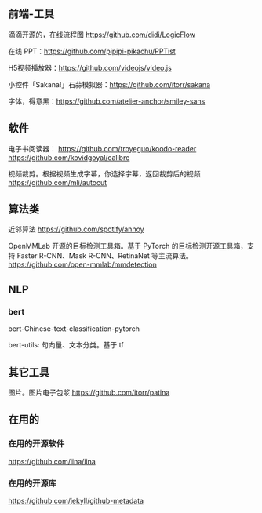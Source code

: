 ## 前端-工具

滴滴开源的，在线流程图 https://github.com/didi/LogicFlow

在线 PPT：https://github.com/pipipi-pikachu/PPTist

H5视频播放器：https://github.com/videojs/video.js


小控件「Sakana!」石蒜模拟器：https://github.com/itorr/sakana

字体，得意黑：https://github.com/atelier-anchor/smiley-sans



## 软件


电子书阅读器：
https://github.com/troyeguo/koodo-reader
https://github.com/kovidgoyal/calibre


视频裁剪。根据视频生成字幕，你选择字幕，返回裁剪后的视频 https://github.com/mli/autocut

## 算法类

近邻算法 https://github.com/spotify/annoy



OpenMMLab 开源的目标检测工具箱。基于 PyTorch 的目标检测开源工具箱，支持 Faster R-CNN、Mask R-CNN、RetinaNet 等主流算法。https://github.com/open-mmlab/mmdetection


## NLP

### bert

bert-Chinese-text-classification-pytorch


bert-utils: 句向量、文本分类。基于 tf

## 其它工具

图片。图片电子包浆 https://github.com/itorr/patina


## 在用的

### 在用的开源软件

https://github.com/iina/iina


### 在用的开源库


https://github.com/jekyll/github-metadata
